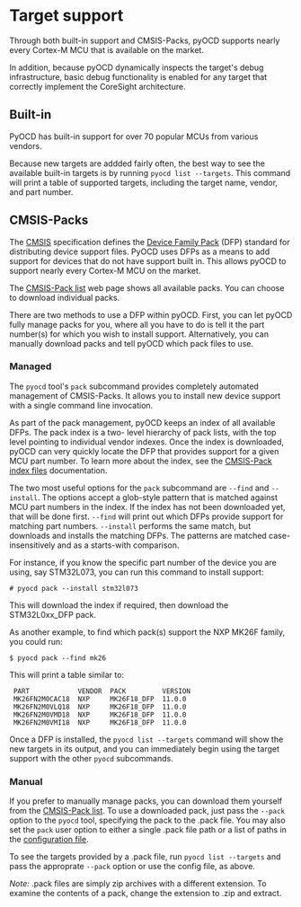 Target support
==============

Through both built-in support and CMSIS-Packs, pyOCD supports nearly every Cortex-M MCU that is
available on the market.

In addition, because pyOCD dynamically inspects the target's debug infrastructure, basic
debug functionality is enabled for any target that correctly implement the CoreSight architecture.


## Built-in

PyOCD has built-in support for over 70 popular MCUs from various vendors.

Because new targets are addded fairly often, the best way to see the available built-in targets is
by running `pyocd list --targets`. This command will print a table of supported targets, including
the target name, vendor, and part number.


## CMSIS-Packs

The [CMSIS](http://arm-software.github.io/CMSIS_5/General/html/index.html) specification defines the
[Device Family Pack](http://arm-software.github.io/CMSIS_5/Pack/html/index.html) (DFP) standard for
distributing device support files. PyOCD uses DFPs as a means to add support for devices that do
not have support built in. This allows pyOCD to support nearly every Cortex-M MCU on the market.

The [CMSIS-Pack list](http://www.keil.com/dd2/pack/) web page shows all available packs. You can
choose to download individual packs.

There are two methods to use a DFP within pyOCD. First, you can let pyOCD fully manage packs for
you, where all you have to do is tell it the part number(s) for which you wish to install support.
Alternatively, you can manually download packs and tell pyOCD which pack files to use.


### Managed

The `pyocd` tool's `pack` subcommand provides completely automated management of CMSIS-Packs. It
allows you to install new device support with a single command line invocation.

As part of the pack management, pyOCD keeps an index of all available DFPs. The pack index is a two-
level hierarchy of pack lists, with the top level pointing to individual vendor indexes. Once the
index is downloaded, pyOCD can very quickly locate the DFP that provides support for a given
MCU part number. To learn more about the index, see the [CMSIS-Pack index
files](http://arm-software.github.io/CMSIS_5/Pack/html/packIndexFile.html) documentation.

The two most useful options for the `pack` subcommand are `--find` and `--install`. The options
accept a glob-style pattern that is matched against MCU part numbers in the index. If the index
has not been downloaded yet, that will be done first. `--find` will print out which DFPs provide
support for matching part numbers. `--install` performs the same match, but downloads and installs
the matching DFPs. The patterns are matched case-insensitively and as a starts-with comparison.

For instance, if you know the specific part number of the device you are using, say STM32L073, you
can run this command to install support:

    # pyocd pack --install stm32l073

This will download the index if required, then download the STM32L0xx_DFP pack.

As another example, to find which pack(s) support the NXP MK26F family, you could run:

    $ pyocd pack --find mk26

This will print a table similar to:

     PART            VENDOR  PACK         VERSION
     MK26FN2M0CAC18  NXP     MK26F18_DFP  11.0.0
     MK26FN2M0VLQ18  NXP     MK26F18_DFP  11.0.0
     MK26FN2M0VMD18  NXP     MK26F18_DFP  11.0.0
     MK26FN2M0VMI18  NXP     MK26F18_DFP  11.0.0

Once a DFP is installed, the `pyocd list --targets` command will show the new targets in its output,
and you can immediately begin using the target support with the other `pyocd` subcommands.


### Manual

If you prefer to manually manage packs, you can download them yourself from the [CMSIS-Pack
list](http://www.keil.com/dd2/pack/). To use a downloaded pack, just pass the `--pack` option to
the `pyocd` tool, specifying the pack to the .pack file. You may also set the `pack` user option
to either a single .pack file path or a list of paths in the [configuration file](configuration.md).

To see the targets provided by a .pack file, run `pyocd list --targets` and pass the approprate
`--pack` option or use the config file, as above.

_Note:_ .pack files are simply zip archives with a different extension. To examine the contents of
a pack, change the extension to .zip and extract.

